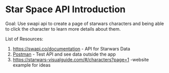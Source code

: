 # Star Space API Introduction
Goal: Use swapi api to create a page of starwars characters and being able to click the character to learn more details about them.

List of Resources:

1. https://swapi.co/documentation - API for Starwars Data
2. [Postman](https://www.getpostman.com/) - Test API and see data outside the app
3. https://starwars-visualguide.com/#/characters?page=1 -website example for ideas
